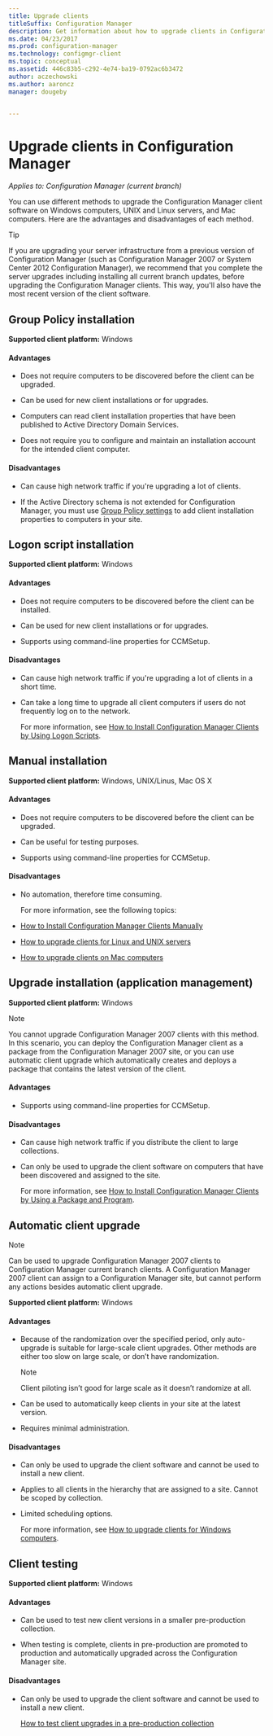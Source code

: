 ```yaml
---
title: Upgrade clients
titleSuffix: Configuration Manager
description: Get information about how to upgrade clients in Configuration Manager.
ms.date: 04/23/2017
ms.prod: configuration-manager
ms.technology: configmgr-client
ms.topic: conceptual
ms.assetid: 446c83b5-c292-4e74-ba19-0792ac6b3472
author: aczechowski
ms.author: aaroncz
manager: dougeby


---
```


# Upgrade clients in Configuration Manager

*Applies to: Configuration Manager (current branch)*

You can use different methods to upgrade the Configuration Manager client software on Windows computers, UNIX and Linux servers, and Mac computers. Here are the advantages and disadvantages of each method.  

> [!TIP]  
>  If you are upgrading your server infrastructure from a previous version of Configuration Manager \(such as Configuration Manager 2007 or System Center 2012 Configuration Manager\), we recommend that you complete the server upgrades including installing all current branch updates, before upgrading the Configuration Manager clients. This way, you'll also have the most recent version of the client software.  

## Group Policy installation  
 **Supported client platform:** Windows  

#### Advantages  

- Does not require computers to be discovered before the client can be upgraded.  

- Can be used for new client installations or for upgrades.  

- Computers can read client installation properties that have been published to Active Directory Domain Services.  

- Does not require you to configure and maintain an installation account for the intended client computer.  

#### Disadvantages  

- Can cause high network traffic if you're upgrading a lot of clients.  

- If the Active Directory schema is not extended for Configuration Manager, you must use [Group Policy settings](../../../../core/clients/deploy/deploy-clients-to-windows-computers.md#BKMK_ClientGP) to add client installation properties to computers in your site.  


## Logon script installation  
 **Supported client platform:** Windows  

#### Advantages  

- Does not require computers to be discovered before the client can be installed.  

- Can be used for new client installations or for upgrades.  

- Supports using command-line properties for CCMSetup.  

#### Disadvantages  

- Can cause high network traffic if you're upgrading a lot of clients in a short time.  

- Can take a long time to upgrade all client computers if users do not frequently log on to the network.  

  For more information, see [How to Install Configuration Manager Clients by Using Logon Scripts](../../../../core/clients/deploy/deploy-clients-to-windows-computers.md#BKMK_ClientLogonScript).  

## Manual installation  
 **Supported client platform:** Windows, UNIX/Linus, Mac OS X  

#### Advantages  

- Does not require computers to be discovered before the client can be upgraded.  

- Can be useful for testing purposes.  

- Supports using command-line properties for CCMSetup.  

#### Disadvantages  

- No automation, therefore time consuming.  

  For more information, see the following topics:  

- [How to Install Configuration Manager Clients Manually](../../../../core/clients/deploy/deploy-clients-to-windows-computers.md#BKMK_Manual)  

- [How to upgrade clients for Linux and UNIX servers](../../../../core/clients/manage/upgrade/upgrade-clients-for-linux-and-unix-servers.md)  

- [How to upgrade clients on Mac computers](../../../../core/clients/manage/upgrade/upgrade-clients-on-mac-computers.md)  

## Upgrade installation (application management)  
 **Supported client platform:** Windows  

> [!NOTE]  
>  You cannot upgrade Configuration Manager 2007 clients with this method. In this scenario, you can deploy the Configuration Manager client as a package from the Configuration Manager 2007 site, or you can use automatic client upgrade which automatically creates and deploys a package that contains the latest version of the client.  

#### Advantages  

- Supports using command-line properties for CCMSetup.  

#### Disadvantages  

- Can cause high network traffic if you distribute the client to large collections.  

- Can only be used to upgrade the client software on computers that have been discovered and assigned to the site.  

  For more information, see [How to Install Configuration Manager Clients by Using a Package and Program](../../../../core/clients/deploy/deploy-clients-to-windows-computers.md#BKMK_ClientApp).  

## Automatic client upgrade  

> [!NOTE]  
> Can be used to upgrade Configuration Manager 2007 clients to Configuration Manager current branch clients. A Configuration Manager 2007 client can assign to a Configuration Manager site, but cannot perform any actions besides automatic client upgrade.  

 **Supported client platform:** Windows  

#### Advantages  

- Because of the randomization over the specified period, only auto-upgrade is suitable for large-scale client upgrades. Other methods are either too slow on large scale, or don’t have randomization. 

    > [!Note]
    > Client piloting isn’t good for large scale as it doesn’t randomize at all.  
- Can be used to automatically keep clients in your site at the latest version.  

- Requires minimal administration.  

#### Disadvantages  

- Can only be used to upgrade the client software and cannot be used to install a new client.  

- Applies to all clients in the hierarchy that are assigned to a site. Cannot be scoped by collection.  

- Limited scheduling options.  

  For more information, see [How to upgrade clients for Windows computers](../../../../core/clients/manage/upgrade/upgrade-clients-for-windows-computers.md).  

## Client testing  
 **Supported client platform:** Windows  

#### Advantages  

- Can be used to test new client versions in a smaller pre-production collection.  

- When testing is complete, clients in pre-production are promoted to production and automatically upgraded across the Configuration Manager site.  

#### Disadvantages  

- Can only be used to upgrade the client software and cannot be used to install a new client.  

  [How to test client upgrades in a pre-production collection](../../../../core/clients/manage/upgrade/test-client-upgrades.md)  
